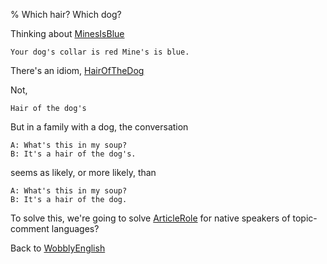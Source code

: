 % Which hair? Which dog?

Thinking about
[MinesIsBlue](MinesIsBlue.html)

	Your dog's collar is red Mine's is blue.

There's an idiom,
[HairOfTheDog](http://en.wikipedia.org/wiki/Hair_of_the_dog)

Not,
	
	Hair of the dog's

But in a family with a dog, the conversation

	A: What's this in my soup?
	B: It's a hair of the dog's.

seems as likely, or more likely, than

	A: What's this in my soup?
	B: It's a hair of the dog.

To solve this, we're going to solve 
[ArticleRole](ArticleRole.html)
for native speakers of topic-comment languages?

Back to [WobblyEnglish](WobblyEnglish.html)
